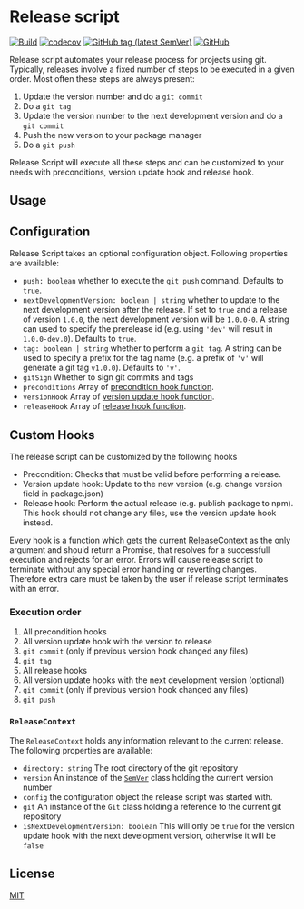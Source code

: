 # Release script

[![Build](https://github.com/jsone-studios/release-script/workflows/Build/badge.svg)](https://github.com/jsone-studios/release-script/actions?query=workflow%3ABuild)
[![codecov](https://codecov.io/gh/jsone-studios/release-script/branch/master/graph/badge.svg)](https://codecov.io/gh/jsone-studios/release-script)
[![GitHub tag (latest SemVer)](https://img.shields.io/github/v/tag/jsone-studios/release-script?sort=semver)](https://github.com/jsone-studios/release-script/releases)
[![GitHub](https://img.shields.io/github/license/jsone-studios/release-script)](https://github.com/jsone-studios/release-script/blob/master/LICENSE)

Release script automates your release process for projects using git. Typically, releases involve a fixed number of steps to be executed in a given order. Most often these steps are always present:
1. Update the version number and do a `git commit`
2. Do a `git tag`
3. Update the version number to the next development version and do a `git commit`
4. Push the new version to your package manager
5. Do a `git push`

Release Script will execute all these steps and can be customized to your needs with preconditions, version update hook and release hook.

## Usage

## Configuration
Release Script takes an optional configuration object. Following properties are available:
- `push: boolean` whether to execute the `git push` command. Defaults to `true`.
- `nextDevelopmentVersion: boolean | string` whether to update to the next development version after the release. If set to `true` and a release of version `1.0.0`, the next development version will be `1.0.0-0`. A string can used to specify the prerelease id (e.g. using `'dev'` will result in `1.0.0-dev.0`). Defaults to `true`.
- `tag: boolean | string` whether to perform a `git tag`. A string can be used to specify a prefix for the tag name (e.g. a prefix of `'v'` will generate a git tag `v1.0.0`). Defaults to `'v'`.
- `gitSign` Whether to sign git commits and tags
- `preconditions` Array of [precondition hook function](#precondition-hook).
- `versionHook` Array of [version update hook function](#version-update-hook).
- `releaseHook` Array of [release hook function](#release-hook).

## Custom Hooks
The release script can be customized by the following hooks
<a name="precondition-hook"></a>
- Precondition: Checks that must be valid before performing a release.
<a name="version-update-hook"></a>
- Version update hook: Update to the new version (e.g. change version field in package.json)
<a name="release-hook"></a>
- Release hook: Perform the actual release (e.g. publish package to npm). This hook should not change any files, use the version update hook instead.

Every hook is a function which gets the current [ReleaseContext](#release-context) as the only argument and should return a Promise, that resolves for a successfull execution and rejects for an error. Errors will cause release script to terminate without any special error handling or reverting changes. Therefore extra care must be taken by the user if release script terminates with an error.

### Execution order
1. All precondition hooks
2. All version update hook with the version to release
3. `git commit` (only if previous version hook changed any files)
4. `git tag`
5. All release hooks
6. All version update hooks with the next development version (optional)
7. `git commit` (only if previous version hook changed any files)
8. `git push`

<a name="release-context"></a>
### `ReleaseContext`
The `ReleaseContext` holds any information relevant to the current release. The following properties are available:
- `directory: string` The root directory of the git repository
- `version` An instance of the [`SemVer`](https://github.com/npm/node-semver) class holding the current version number
- `config` the configuration object the release script was started with.
- `git` An instance of the `Git` class holding a reference to the current git repository
- `isNextDevelopmentVersion: boolean` This will only be `true` for the version update hook with the next development version, otherwise it will be `false`

## License

[MIT](https://github.com/jsone-studios/release-script/blob/master/LICENSE)
